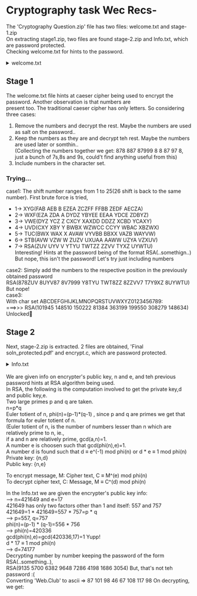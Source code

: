 # Cryptography task Wec Recs-

The 'Cryptography Question.zip' file has two files: welcome.txt and stage-1.zip<br>
On extracting stage1.zip, two files are found stage-2.zip and Info.txt, which are password protected. <br>
Checking welcome.txt for hints to the password.<br>

<details>
  <summary>welcome.txt<br></summary>
  Let me tell you about Julius Caesar. He started using Caesar cipher, one of the simplest and most widely known encryption <br>
  techniques. It is a type of substitution cipher in which each letter in the plaintext is replaced by a letter some fixed <br>
  number of positions down the alphabet.<br>
  The password is<br>
  YZH(878GBC 8BFC87 8C7999 F8AFB ADA8GG 8GGCC7 A7F9EG 8BFDAB)<br>
  But, is it though?<br>
</details>


## Stage 1
The welcome.txt file hints at caeser cipher being used to encrypt the password. Another observation is that numbers are <br>
present too. The traditional caeser cipher has only letters. So considering three cases:<br>
1) Remove the numbers and decrypt the rest. Maybe the numbers are used as salt on the password..<br>
2) Keep the numbers as they are and decrypt teh rest. Maybe the numbers are used later or somthin..<br>
  (Collecting the numbers together we get: 878 887 87999 8 8 87 97 8, just a bunch of 7s,8s and 9s, could't find anything useful from this)<br>
3) Include numbers in the character set.<br>

### Trying... 
case1: The shift number ranges from 1 to 25(26 shift is back to the same number). First brute force is tried,<br>
- 1-> XYG(FAB AEB B EZEA ZCZFF FFBB ZEDF AECZA)
- 2-> WXF(EZA ZDA A DYDZ YBYEE EEAA YDCE ZDBYZ)
- 3-> VWE(DYZ YCZ Z CXCY XAXDD DDZZ XCBD YCAXY)
- 4-> UVD(CXY XBY Y BWBX WZWCC CCYY WBAC XBZWX)
- 5-> TUC(BWX WAX X AVAW VYVBB BBXX VAZB WAYVW)
- 6-> STB(AVW VZW W ZUZV UXUAA AAWW UZYA VZXUV)
- 7-> RSA(ZUV UYV V YTYU TWTZZ ZZVV TYXZ UYWTU) <br>
Interesting! Hints at the password being of the format RSA(..somethign..) <br>
But nope, this isn't the password! Let's try just including numbers<br>

case2: Simply add the numbers to the respective position in the previously obtained password<br>
RSA(878ZUV 8UYV87 8V7999 Y8TYU TWT8ZZ 8ZZVV7 T7Y9XZ 8UYWTU)<br>
But nope!<br>
case3: <br>
With char set ABCDEFGHIJKLMNOPQRSTUVWXYZ0123456789:<br>
===>>> RSA(101945 148510 150222 81384 363199 199550 308279 148634)<br>
Unlocked🥳<br>

## Stage 2
Next, stage-2.zip is extracted. 2 files are obtained, 'Final soln_protected.pdf' and encrypt.c, which are password protected.<br>

<details>
  <summary>Info.txt<br></summary>
  This is stage 2.<br>
  Info on encrypter's public key:<br>
  n = 421649<br>
  e = 17<br>
<br>
Remember if you are stuck somewhere "Web.Club" will help you.<br>
</details>

<br>
We are given info on encrypter's public key, n and e, and teh previous password hints at RSA algorithm being used. <br>
In RSA, the following is the computation involved to get the private key,d and public key,e.<br>
Two large primes p and q are taken. <br>
n=p*q<br>
Euler totient of n, phi(n)=(p-1)*(q-1) , since p and q are primes we get that formula for euler totient of n.<br>
(Euler totient of n, is the number of numbers lesser than n which are relatively prime to n, ie., <br>
if a and n are relatively prime, gcd(a,n)=1.<br>
A number e is choosen such that gcd(phi(n),e)=1.<br>
A number d is found such that d ≡ e^(-1) mod phi(n) or d * e ≡ 1 mod phi(n)<br>
Private key: {n,d}<br>
Public key: {n,e}<br>

To encrypt message, M: Cipher text, C ≡ M^(e) mod phi(n)<br>
To decrypt cipher text, C: Message, M ≡ C^(d) mod phi(n)<br>

In the Info.txt we are given the encrypter's public key info: <br>
--> n=421649 and e=17<br>
421649 has only two factors other than 1 and itself: 557 and 757<br>
421649=1 * 421649=557 * 757=p * q<br>
--> p=557, q=757<br>
    phi(n)=(p-1) * (q-1)=556 * 756<br>
--> phi(n)=420336<br>
    gcd(phi(n),e)=gcd(420336,17)=1 Yupp!<br>
    d * 17 ≡ 1 mod phi(n)<br>
--> d=74177<br>
Decrypting number by number keeping the password of the form RSA(..something..),<br>
RSA(9135 5700 6382 9648 7286 4198 1686 3054) But, that's not teh password :( <br>
Converting 'Web.Club' to ascii => 87 101 98 46 67 108 117 98 
On decrypting, we get: 
